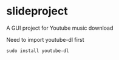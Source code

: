 # slideproject

A GUI project for Youtube music download

Need to import youtube-dl first
```
sudo install youtube-dl
```
